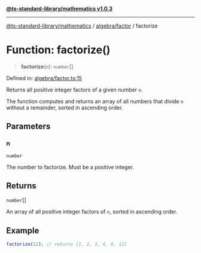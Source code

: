 [**@ts-standard-library/mathematics v1.0.3**](../../../README.md)

***

[@ts-standard-library/mathematics](../../../README.md) / [algebra/factor](../README.md) / factorize

# Function: factorize()

> **factorize**(`n`): `number`[]

Defined in: [algebra/factor.ts:15](https://github.com/gabaudette/ts-stdlib/blob/be448e6a9d9c20c6c2f27f6550ce4e65fc8c9b89/packages/mathematics/src/algebra/factor.ts#L15)

Returns all positive integer factors of a given number `n`.

The function computes and returns an array of all numbers that divide `n` without a remainder,
sorted in ascending order.

## Parameters

### n

`number`

The number to factorize. Must be a positive integer.

## Returns

`number`[]

An array of all positive integer factors of `n`, sorted in ascending order.

## Example

```typescript
factorize(12); // returns [1, 2, 3, 4, 6, 12]
```
